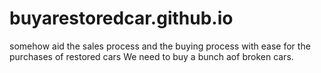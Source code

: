 # buyarestoredcar.github.io
somehow aid the sales process and the buying process with ease for the purchases of restored cars
We need to buy a bunch aof broken cars.
